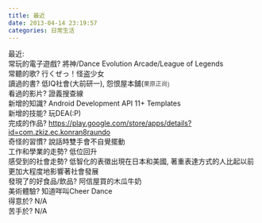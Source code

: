 ```yaml
---
title: 最近
date: 2013-04-14 23:19:57
categories: 日常生活
---
```


最近:  
常玩的電子遊戲? 將神/Dance Evolution Arcade/League of Legends  
常聽的歌? 行くぜっ！怪盗少女  
讀過的書? 低IQ社會(大前研一), 怨恨屋本舖(<span style="color: rgb(68, 68, 68); font-family: arial, sans-serif;font-size:12px; line-height: 16px;">栗原正尚)</span>  
看過的影片? 證義搜查線  
新增的知識? Android Development API 11+ Templates  
新增的技能? 玩DEA(:P)  
完成的作品? <https://play.google.com/store/apps/details?id=com.zkiz.ec.konran8raundo>  
奇怪的習慣? 說話時雙手會不自覺擺動  
工作和學業的走勢? 低位回升  
感受到的社會走勢? 低智化的表徵出現在日本和美國, 著重表達方式的人比起以前更加大程度地影響著社會發展  
發現了的好食品/飲品? 阿信屋買的木瓜牛奶  
美術體驗? 知道咩叫Cheer Dance  
得意於? N/A  
苦手於? N/A